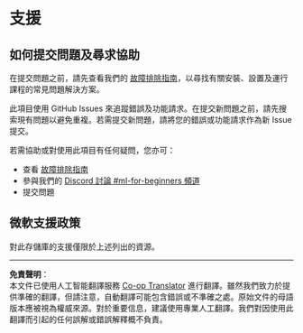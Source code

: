 <!--
CO_OP_TRANSLATOR_METADATA:
{
  "original_hash": "09623d7343ff1c26ff4f198c1b2d3176",
  "translation_date": "2025-10-03T11:44:31+00:00",
  "source_file": "SUPPORT.md",
  "language_code": "hk"
}
-->
# 支援
## 如何提交問題及尋求協助  

在提交問題之前，請先查看我們的 [故障排除指南](TROUBLESHOOTING.md)，以尋找有關安裝、設置及運行課程的常見問題解決方案。

此項目使用 GitHub Issues 來追蹤錯誤及功能請求。在提交新問題之前，請先搜索現有問題以避免重複。若需提交新問題，請將您的錯誤或功能請求作為新 Issue 提交。

若需協助或對使用此項目有任何疑問，您亦可：
- 查看 [故障排除指南](TROUBLESHOOTING.md)
- 參與我們的 [Discord 討論 #ml-for-beginners 頻道](https://aka.ms/foundry/discord)
- 提交問題

## 微軟支援政策  

對此存儲庫的支援僅限於上述列出的資源。

---

**免責聲明**：  
本文件已使用人工智能翻譯服務 [Co-op Translator](https://github.com/Azure/co-op-translator) 進行翻譯。雖然我們致力於提供準確的翻譯，但請注意，自動翻譯可能包含錯誤或不準確之處。原始文件的母語版本應被視為權威來源。對於重要信息，建議使用專業人工翻譯。我們對因使用此翻譯而引起的任何誤解或錯誤解釋概不負責。